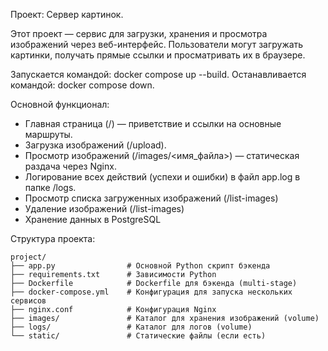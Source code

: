 Проект: Сервер картинок. 

Этот проект — сервис для загрузки, хранения и просмотра изображений через веб-интерфейс. 
Пользователи могут загружать картинки, получать прямые ссылки и просматривать их в браузере.

Запускается командой: docker compose up --build.
Останавливается командой: docker compose down.

Основной функционал:
 - Главная страница (/) — приветствие и ссылки на основные маршруты.
 - Загрузка изображений (/upload).
 - Просмотр изображений (/images/<имя_файла>) — статическая раздача через Nginx.
 - Логирование всех действий (успехи и ошибки) в файл app.log в папке /logs.
 - Просмотр списка загруженных изображений (/list-images)
 - Удаление изображений (/list-images)
 - Хранение данных в PostgreSQL

Структура проекта:
```
project/
├── app.py                # Основной Python скрипт бэкенда
├── requirements.txt      # Зависимости Python
├── Dockerfile            # Dockerfile для бэкенда (multi-stage)
├── docker-compose.yml    # Конфигурация для запуска нескольких сервисов
├── nginx.conf            # Конфигурация Nginx
├── images/               # Каталог для хранения изображений (volume)
├── logs/                 # Каталог для логов (volume)
└── static/               # Статические файлы (если есть)
```

